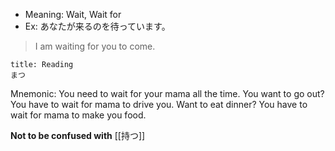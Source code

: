 
- Meaning: Wait, Wait for
- Ex: あなたが来るのを待っています。
>I am waiting for you to come.

```ad-note 
title: Reading
まつ
```

Mnemonic: You need to wait for your mama all the time. You want to go out? You have to wait for mama to drive you. Want to eat dinner? You have to wait for mama to make you food.

**Not to be confused with** [[持つ]]